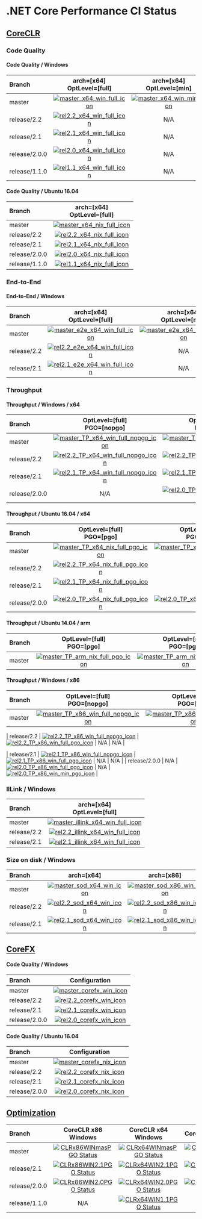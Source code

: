 # .NET Core Performance CI Status

## [CoreCLR](https://github.com/dotnet/coreclr)

### Code Quality

[//]: # (https://ci2.dot.net/job/dotnet_coreclr/job/perf/job/master/job/perf_Ubuntu16.04/lastCompletedBuild/buildTimestamp)

#### Code Quality / Windows

| Branch        | arch=[x64]<br>OptLevel=[full]                      | arch=[x64]<br>OptLevel=[min]                     | arch=[x86]<br>OptLevel=[full]                      | arch=[x86]<br>OptLevel=[min]                     |
| :------------ | :------------------------------------------------: | :----------------------------------------------: | :------------------------------------------------: | :----------------------------------------------: |
| master        | [![master_x64_win_full_icon]][master_x64_win_full] | [![master_x64_win_min_icon]][master_x64_win_min] | [![master_x86_win_full_icon]][master_x86_win_full] | [![master_x86_win_min_icon]][master_x86_win_min] |
| release/2.2   | [![rel2.2_x64_win_full_icon]][rel2.2_x64_win_full] | N/A                                              | [![rel2.2_x86_win_full_icon]][rel2.2_x86_win_full] | N/A                                              |
| release/2.1   | [![rel2.1_x64_win_full_icon]][rel2.1_x64_win_full] | N/A                                              | [![rel2.1_x86_win_full_icon]][rel2.1_x86_win_full] | N/A                                              |
| release/2.0.0 | [![rel2.0_x64_win_full_icon]][rel2.0_x64_win_full] | N/A                                              | [![rel2.0_x86_win_full_icon]][rel2.0_x86_win_full] | N/A                                              |
| release/1.1.0 | [![rel1.1_x64_win_full_icon]][rel1.1_x64_win_full] | N/A                                              | [![rel1.1_x86_win_full_icon]][rel1.1_x86_win_full] | N/A                                              |

#### Code Quality / Ubuntu 16.04

| Branch        | arch=[x64]<br>OptLevel=[full]                      |
| :------------ | :------------------------------------------------: |
| master        | [![master_x64_nix_full_icon]][master_x64_nix_full] |
| release/2.2   | [![rel2.2_x64_nix_full_icon]][rel2.2_x64_nix_full] |
| release/2.1   | [![rel2.1_x64_nix_full_icon]][rel2.1_x64_nix_full] |
| release/2.0.0 | [![rel2.0_x64_nix_full_icon]][rel2.0_x64_nix_full] |
| release/1.1.0 | [![rel1.1_x64_nix_full_icon]][rel1.1_x64_nix_full] |

[//]: # (These are the x64 links)
[master_x64_nix_full]:                  https://ci2.dot.net/job/dotnet_coreclr/job/perf/job/master/job/perf_Ubuntu16.04_x64/lastCompletedBuild/
[master_x64_nix_full_icon]:             https://ci2.dot.net/job/dotnet_coreclr/job/perf/job/master/job/perf_Ubuntu16.04_x64/lastCompletedBuild/badge/icon (Run Status)
[master_x64_win_full]:                  https://ci2.dot.net/job/dotnet_coreclr/job/perf/job/master/job/perf_perflab_Windows_NT_x64_full_opt_ryujit/lastCompletedBuild/
[master_x64_win_full_icon]:             https://ci2.dot.net/job/dotnet_coreclr/job/perf/job/master/job/perf_perflab_Windows_NT_x64_full_opt_ryujit/lastCompletedBuild/badge/icon (Run Status)
[master_x64_win_min]:                   https://ci2.dot.net/job/dotnet_coreclr/job/perf/job/master/job/perf_perflab_Windows_NT_x64_min_opt_ryujit/lastCompletedBuild/
[master_x64_win_min_icon]:              https://ci2.dot.net/job/dotnet_coreclr/job/perf/job/master/job/perf_perflab_Windows_NT_x64_min_opt_ryujit/lastCompletedBuild/badge/icon (Run Status)
[rel2.2_x64_nix_full]:                  https://ci2.dot.net/job/dotnet_coreclr/job/perf/job/release_2.2/job/perf_Ubuntu16.04/lastCompletedBuild/
[rel2.2_x64_nix_full_icon]:             https://ci2.dot.net/job/dotnet_coreclr/job/perf/job/release_2.2/job/perf_Ubuntu16.04/lastCompletedBuild/badge/icon (Run Status)
[rel2.2_x64_win_full]:                  https://ci2.dot.net/job/dotnet_coreclr/job/perf/job/release_2.2/job/perf_perflab_Windows_NT_x64_full_opt_ryujit/lastCompletedBuild/
[rel2.2_x64_win_full_icon]:             https://ci2.dot.net/job/dotnet_coreclr/job/perf/job/release_2.2/job/perf_perflab_Windows_NT_x64_full_opt_ryujit/lastCompletedBuild/badge/icon (Run Status)
[rel2.1_x64_nix_full]:                  https://ci2.dot.net/job/dotnet_coreclr/job/perf/job/release_2.1/job/perf_Ubuntu16.04/lastCompletedBuild/
[rel2.1_x64_nix_full_icon]:             https://ci2.dot.net/job/dotnet_coreclr/job/perf/job/release_2.1/job/perf_Ubuntu16.04/lastCompletedBuild/badge/icon (Run Status)
[rel2.1_x64_win_full]:                  https://ci2.dot.net/job/dotnet_coreclr/job/perf/job/release_2.1/job/perf_perflab_Windows_NT_x64_full_opt_ryujit/lastCompletedBuild/
[rel2.1_x64_win_full_icon]:             https://ci2.dot.net/job/dotnet_coreclr/job/perf/job/release_2.1/job/perf_perflab_Windows_NT_x64_full_opt_ryujit/lastCompletedBuild/badge/icon (Run Status)
[rel2.0_x64_nix_full]:                  https://ci2.dot.net/job/dotnet_coreclr/job/perf/job/release_2.0.0/job/perf_Ubuntu16.04/lastCompletedBuild/
[rel2.0_x64_nix_full_icon]:             https://ci2.dot.net/job/dotnet_coreclr/job/perf/job/release_2.0.0/job/perf_Ubuntu16.04/lastCompletedBuild/badge/icon (Run Status)
[rel2.0_x64_win_full]:                  https://ci2.dot.net/job/dotnet_coreclr/job/perf/job/release_2.0.0/job/perf_perflab_Windows_NT_x64/lastCompletedBuild/
[rel2.0_x64_win_full_icon]:             https://ci2.dot.net/job/dotnet_coreclr/job/perf/job/release_2.0.0/job/perf_perflab_Windows_NT_x64/lastCompletedBuild/badge/icon (Run Status)
[rel1.1_x64_nix_full]:                  https://ci2.dot.net/job/dotnet_coreclr/job/perf/job/release_1.1.0/job/perf_Ubuntu16.04/lastCompletedBuild/
[rel1.1_x64_nix_full_icon]:             https://ci2.dot.net/job/dotnet_coreclr/job/perf/job/release_1.1.0/job/perf_Ubuntu16.04/lastCompletedBuild/badge/icon (Run Status)
[rel1.1_x64_win_full]:                  https://ci2.dot.net/job/dotnet_coreclr/job/perf/job/release_1.1.0/job/perf_perflab_Windows_NT_x64/lastCompletedBuild/
[rel1.1_x64_win_full_icon]:             https://ci2.dot.net/job/dotnet_coreclr/job/perf/job/release_1.1.0/job/perf_perflab_Windows_NT_x64/lastCompletedBuild/badge/icon (Run Status)

[//]: # (These are the x86 links)
[master_x86_win_full]:                  https://ci2.dot.net/job/dotnet_coreclr/job/perf/job/master/job/perf_perflab_Windows_NT_x86_full_opt_ryujit/lastCompletedBuild/
[master_x86_win_full_icon]:             https://ci2.dot.net/job/dotnet_coreclr/job/perf/job/master/job/perf_perflab_Windows_NT_x86_full_opt_ryujit/lastCompletedBuild/badge/icon (Run Status)
[master_x86_win_min]:                   https://ci2.dot.net/job/dotnet_coreclr/job/perf/job/master/job/perf_perflab_Windows_NT_x86_min_opt_ryujit/lastCompletedBuild/
[master_x86_win_min_icon]:              https://ci2.dot.net/job/dotnet_coreclr/job/perf/job/master/job/perf_perflab_Windows_NT_x86_min_opt_ryujit/lastCompletedBuild/badge/icon (Run Status)
[rel2.2_x86_win_full]:                  https://ci2.dot.net/job/dotnet_coreclr/job/perf/job/release_2.2/job/perf_perflab_Windows_NT_x86_full_opt_ryujit/lastCompletedBuild/
[rel2.2_x86_win_full_icon]:             https://ci2.dot.net/job/dotnet_coreclr/job/perf/job/release_2.2/job/perf_perflab_Windows_NT_x86_full_opt_ryujit/lastCompletedBuild/badge/icon (Run Status)
[rel2.1_x86_win_full]:                  https://ci2.dot.net/job/dotnet_coreclr/job/perf/job/release_2.1/job/perf_perflab_Windows_NT_x86_full_opt_ryujit/lastCompletedBuild/
[rel2.1_x86_win_full_icon]:             https://ci2.dot.net/job/dotnet_coreclr/job/perf/job/release_2.1/job/perf_perflab_Windows_NT_x86_full_opt_ryujit/lastCompletedBuild/badge/icon (Run Status)
[rel2.0_x86_win_full]:                  https://ci2.dot.net/job/dotnet_coreclr/job/perf/job/release_2.0.0/job/perf_perflab_Windows_NT_x86/lastCompletedBuild/
[rel2.0_x86_win_full_icon]:             https://ci2.dot.net/job/dotnet_coreclr/job/perf/job/release_2.0.0/job/perf_perflab_Windows_NT_x86/lastCompletedBuild/badge/icon (Run Status)
[rel1.1_x86_win_full]:                  https://ci2.dot.net/job/dotnet_coreclr/job/perf/job/release_1.1.0/job/perf_perflab_Windows_NT_x86/lastCompletedBuild/
[rel1.1_x86_win_full_icon]:             https://ci2.dot.net/job/dotnet_coreclr/job/perf/job/release_1.1.0/job/perf_perflab_Windows_NT_x86/lastCompletedBuild/badge/icon (Run Status)

### End-to-End

#### End-to-End / Windows

| Branch      | arch=[x64]<br>OptLevel=[full]                              | arch=[x64]<br>OptLevel=[min]                             | arch=[x64]<br>OptLevel=[tiered]                                | arch=[x86]<br>OptLevel=[full]                              | arch=[x86]<br>OptLevel=[min]                             | arch=[x86]<br>OptLevel=[tiered]                                |
| :---------- | :--------------------------------------------------------: | :------------------------------------------------------: | :------------------------------------------------------------: | :--------------------------------------------------------: | :------------------------------------------------------: | :------------------------------------------------------------: |
| master      | [![master_e2e_x64_win_full_icon]][master_e2e_x64_win_full] | [![master_e2e_x64_win_min_icon]][master_e2e_x64_win_min] | [![master_e2e_x64_win_tiered_icon]][master_e2e_x64_win_tiered] | [![master_e2e_x86_win_full_icon]][master_e2e_x86_win_full] | [![master_e2e_x86_win_min_icon]][master_e2e_x86_win_min] | [![master_e2e_x86_win_tiered_icon]][master_e2e_x86_win_tiered] |
| release/2.2 | [![rel2.2_e2e_x64_win_full_icon]][rel2.2_e2e_x64_win_full] | N/A                                                      | N/A                                                            | [![rel2.2_e2e_x86_win_full_icon]][rel2.2_e2e_x86_win_full] | N/A                                                      | N/A                                                            |
| release/2.1 | [![rel2.1_e2e_x64_win_full_icon]][rel2.1_e2e_x64_win_full] | N/A                                                      | N/A                                                            | [![rel2.1_e2e_x86_win_full_icon]][rel2.1_e2e_x86_win_full] | N/A                                                      | N/A                                                            |

[//]: # (These are the x64 links)
[master_e2e_x64_win_full]:              https://ci2.dot.net/job/dotnet_coreclr/job/perf/job/master/job/perf_scenarios_Windows_NT_x64_full_opt_ryujit/lastCompletedBuild/
[master_e2e_x64_win_full_icon]:         https://ci2.dot.net/job/dotnet_coreclr/job/perf/job/master/job/perf_scenarios_Windows_NT_x64_full_opt_ryujit/lastCompletedBuild/badge/icon (Run Status)
[master_e2e_x64_win_min]:               https://ci2.dot.net/job/dotnet_coreclr/job/perf/job/master/job/perf_scenarios_Windows_NT_x64_min_opt_ryujit/lastCompletedBuild/
[master_e2e_x64_win_min_icon]:          https://ci2.dot.net/job/dotnet_coreclr/job/perf/job/master/job/perf_scenarios_Windows_NT_x64_min_opt_ryujit/lastCompletedBuild/badge/icon (Run Status)
[master_e2e_x64_win_tiered]:            https://ci2.dot.net/job/dotnet_coreclr/job/perf/job/master/job/perf_scenarios_Windows_NT_x64_tiered_ryujit/lastCompletedBuild/
[master_e2e_x64_win_tiered_icon]:       https://ci2.dot.net/job/dotnet_coreclr/job/perf/job/master/job/perf_scenarios_Windows_NT_x64_tiered_ryujit/lastCompletedBuild/badge/icon (Run Status)
[rel2.2_e2e_x64_win_full]:              https://ci2.dot.net/job/dotnet_coreclr/job/perf/job/release_2.2/job/perf_scenarios_Windows_NT_x64_full_opt_ryujit/lastCompletedBuild/
[rel2.2_e2e_x64_win_full_icon]:         https://ci2.dot.net/job/dotnet_coreclr/job/perf/job/release_2.2/job/perf_scenarios_Windows_NT_x64_full_opt_ryujit/lastCompletedBuild/badge/icon (Run Status)
[rel2.1_e2e_x64_win_full]:              https://ci2.dot.net/job/dotnet_coreclr/job/perf/job/release_2.1/job/perf_scenarios_Windows_NT_x64_full_opt_ryujit/lastCompletedBuild/
[rel2.1_e2e_x64_win_full_icon]:         https://ci2.dot.net/job/dotnet_coreclr/job/perf/job/release_2.1/job/perf_scenarios_Windows_NT_x64_full_opt_ryujit/lastCompletedBuild/badge/icon (Run Status)

[//]: # (These are the x86 links)
[master_e2e_x86_win_full]:              https://ci2.dot.net/job/dotnet_coreclr/job/perf/job/master/job/perf_scenarios_Windows_NT_x86_full_opt_ryujit/lastCompletedBuild/
[master_e2e_x86_win_full_icon]:         https://ci2.dot.net/job/dotnet_coreclr/job/perf/job/master/job/perf_scenarios_Windows_NT_x86_full_opt_ryujit/lastCompletedBuild/badge/icon (Run Status)
[master_e2e_x86_win_min]:               https://ci2.dot.net/job/dotnet_coreclr/job/perf/job/master/job/perf_scenarios_Windows_NT_x86_min_opt_ryujit/lastCompletedBuild/
[master_e2e_x86_win_min_icon]:          https://ci2.dot.net/job/dotnet_coreclr/job/perf/job/master/job/perf_scenarios_Windows_NT_x86_min_opt_ryujit/lastCompletedBuild/badge/icon (Run Status)
[master_e2e_x86_win_tiered]:            https://ci2.dot.net/job/dotnet_coreclr/job/perf/job/master/job/perf_scenarios_Windows_NT_x86_tiered_ryujit/lastCompletedBuild/
[master_e2e_x86_win_tiered_icon]:       https://ci2.dot.net/job/dotnet_coreclr/job/perf/job/master/job/perf_scenarios_Windows_NT_x86_tiered_ryujit/lastCompletedBuild/badge/icon (Run Status)
[rel2.2_e2e_x86_win_full]:              https://ci2.dot.net/job/dotnet_coreclr/job/perf/job/release_2.2/job/perf_scenarios_Windows_NT_x86_full_opt_ryujit/lastCompletedBuild/
[rel2.2_e2e_x86_win_full_icon]:         https://ci2.dot.net/job/dotnet_coreclr/job/perf/job/release_2.2/job/perf_scenarios_Windows_NT_x86_full_opt_ryujit/lastCompletedBuild/badge/icon (Run Status)
[rel2.1_e2e_x86_win_full]:              https://ci2.dot.net/job/dotnet_coreclr/job/perf/job/release_2.1/job/perf_scenarios_Windows_NT_x86_full_opt_ryujit/lastCompletedBuild/
[rel2.1_e2e_x86_win_full_icon]:         https://ci2.dot.net/job/dotnet_coreclr/job/perf/job/release_2.1/job/perf_scenarios_Windows_NT_x86_full_opt_ryujit/lastCompletedBuild/badge/icon (Run Status)

### Throughput

#### Throughput / Windows / x64

| Branch        | OptLevel=[full]<br>PGO=[nopgo]                                       | OptLevel=[full]<br>PGO=[pgo]                                     | OptLevel=[min]<br>PGO=[nopgo]                                      | OptLevel=[min]<br>PGO=[pgo]                                    |
| :------------ | :------------------------------------------------------------------: | :--------------------------------------------------------------: | :----------------------------------------------------------------: | :------------------------------------------------------------: |
| master        | [![master_TP_x64_win_full_nopgo_icon]][master_TP_x64_win_full_nopgo] | [![master_TP_x64_win_full_pgo_icon]][master_TP_x64_win_full_pgo] | [![master_TP_x64_win_min_nopgo_icon]][master_TP_x64_win_min_nopgo] | [![master_TP_x64_win_min_pgo_icon]][master_TP_x64_win_min_pgo] |
| release/2.2   | [![rel2.2_TP_x64_win_full_nopgo_icon]][rel2.2_TP_x64_win_full_nopgo] | [![rel2.2_TP_x64_win_full_pgo_icon]][rel2.2_TP_x64_win_full_pgo] | N/A                                                                | N/A                                                            |
| release/2.1   | [![rel2.1_TP_x64_win_full_nopgo_icon]][rel2.1_TP_x64_win_full_nopgo] | [![rel2.1_TP_x64_win_full_pgo_icon]][rel2.1_TP_x64_win_full_pgo] | N/A                                                                | N/A                                                            |
| release/2.0.0 | N/A                                                                  | [![rel2.0_TP_x64_win_full_pgo_icon]][rel2.0_TP_x64_win_full_pgo] | N/A                                                                | [![rel2.0_TP_x64_win_min_pgo_icon]][rel2.0_TP_x64_win_min_pgo] |

#### Throughput / Ubuntu 16.04 / x64

| Branch        | OptLevel=[full]<br>PGO=[pgo]                                     | OptLevel=[min]<br>PGO=[pgo]                                    |
| :------------ | :--------------------------------------------------------------: | :------------------------------------------------------------: |
| master        | [![master_TP_x64_nix_full_pgo_icon]][master_TP_x64_nix_full_pgo] | [![master_TP_x64_nix_min_pgo_icon]][master_TP_x64_nix_min_pgo] |
| release/2.2   | [![rel2.2_TP_x64_nix_full_pgo_icon]][rel2.2_TP_x64_nix_full_pgo] | N/A                                                            |
| release/2.1   | [![rel2.1_TP_x64_nix_full_pgo_icon]][rel2.1_TP_x64_nix_full_pgo] | N/A                                                            |
| release/2.0.0 | [![rel2.0_TP_x64_nix_full_pgo_icon]][rel2.0_TP_x64_nix_full_pgo] | [![rel2.0_TP_x64_nix_min_pgo_icon]][rel2.0_TP_x64_nix_min_pgo] |

#### Throughput / Ubuntu 14.04 / arm

| Branch        | OptLevel=[full]<br>PGO=[pgo]                                     |  OptLevel=[min]<br>PGO=[pgo]                                    |
| :------------ | :--------------------------------------------------------------: |  :------------------------------------------------------------: |
| master        | [![master_TP_arm_nix_full_pgo_icon]][master_TP_arm_nix_full_pgo] |  [![master_TP_arm_nix_min_pgo_icon]][master_TP_arm_nix_min_pgo] |

[//]: # (These are the x64 links)
[master_TP_x64_nix_full_pgo]:           https://ci2.dot.net/job/dotnet_coreclr/job/perf/job/master/job/perf_throughput_Ubuntu16.04_full_opt_x64/lastCompletedBuild/
[master_TP_x64_nix_full_pgo_icon]:      https://ci2.dot.net/job/dotnet_coreclr/job/perf/job/master/job/perf_throughput_Ubuntu16.04_full_opt_x64/lastCompletedBuild/badge/icon (Run Status)
[master_TP_x64_nix_min_pgo]:            https://ci2.dot.net/job/dotnet_coreclr/job/perf/job/master/job/perf_throughput_Ubuntu16.04_min_opt_x64/lastCompletedBuild/
[master_TP_x64_nix_min_pgo_icon]:       https://ci2.dot.net/job/dotnet_coreclr/job/perf/job/master/job/perf_throughput_Ubuntu16.04_min_opt_x64/lastCompletedBuild/badge/icon (Run Status)
[master_TP_arm_nix_full_pgo]:           https://ci2.dot.net/job/dotnet_coreclr/job/perf/job/master/job/perf_throughput_Ubuntu14.04_full_opt_arm/lastCompletedBuild/
[master_TP_arm_nix_full_pgo_icon]:      https://ci2.dot.net/job/dotnet_coreclr/job/perf/job/master/job/perf_throughput_Ubuntu14.04_full_opt_arm/lastCompletedBuild/badge/icon (Run Status)
[master_TP_arm_nix_min_pgo]:            https://ci2.dot.net/job/dotnet_coreclr/job/perf/job/master/job/perf_throughput_Ubuntu14.04_min_opt_arm/lastCompletedBuild/
[master_TP_arm_nix_min_pgo_icon]:       https://ci2.dot.net/job/dotnet_coreclr/job/perf/job/master/job/perf_throughput_Ubuntu14.04_min_opt_arm/lastCompletedBuild/badge/icon (Run Status)
[master_TP_x64_win_full_nopgo]:         https://ci2.dot.net/job/dotnet_coreclr/job/perf/job/master/job/perf_throughput_perflab_Windows_NT_x64_full_opt_ryujit_nopgo/lastCompletedBuild/
[master_TP_x64_win_full_nopgo_icon]:    https://ci2.dot.net/job/dotnet_coreclr/job/perf/job/master/job/perf_throughput_perflab_Windows_NT_x64_full_opt_ryujit_nopgo/lastCompletedBuild/badge/icon (Run Status)
[master_TP_x64_win_full_pgo]:           https://ci2.dot.net/job/dotnet_coreclr/job/perf/job/master/job/perf_throughput_perflab_Windows_NT_x64_full_opt_ryujit_pgo/lastCompletedBuild/
[master_TP_x64_win_full_pgo_icon]:      https://ci2.dot.net/job/dotnet_coreclr/job/perf/job/master/job/perf_throughput_perflab_Windows_NT_x64_full_opt_ryujit_pgo/lastCompletedBuild/badge/icon (Run Status)
[master_TP_x64_win_min_nopgo]:          https://ci2.dot.net/job/dotnet_coreclr/job/perf/job/master/job/perf_throughput_perflab_Windows_NT_x64_min_opt_ryujit_nopgo/lastCompletedBuild/
[master_TP_x64_win_min_nopgo_icon]:     https://ci2.dot.net/job/dotnet_coreclr/job/perf/job/master/job/perf_throughput_perflab_Windows_NT_x64_min_opt_ryujit_nopgo/lastCompletedBuild/badge/icon (Run Status)
[master_TP_x64_win_min_pgo]:            https://ci2.dot.net/job/dotnet_coreclr/job/perf/job/master/job/perf_throughput_perflab_Windows_NT_x64_min_opt_ryujit_pgo/lastCompletedBuild/
[master_TP_x64_win_min_pgo_icon]:       https://ci2.dot.net/job/dotnet_coreclr/job/perf/job/master/job/perf_throughput_perflab_Windows_NT_x64_min_opt_ryujit_pgo/lastCompletedBuild/badge/icon (Run Status)
[rel2.2_TP_x64_nix_full_pgo]:           https://ci2.dot.net/job/dotnet_coreclr/job/perf/job/release_2.2/job/perf_throughput_Ubuntu16.04_full_opt/lastCompletedBuild/
[rel2.2_TP_x64_nix_full_pgo_icon]:      https://ci2.dot.net/job/dotnet_coreclr/job/perf/job/release_2.2/job/perf_throughput_Ubuntu16.04_full_opt/lastCompletedBuild/badge/icon (Run Status)
[rel2.2_TP_x64_win_full_nopgo]:         https://ci2.dot.net/job/dotnet_coreclr/job/perf/job/release_2.2/job/perf_throughput_perflab_Windows_NT_x64_full_opt_ryujit_nopgo/lastCompletedBuild/
[rel2.2_TP_x64_win_full_nopgo_icon]:    https://ci2.dot.net/job/dotnet_coreclr/job/perf/job/release_2.2/job/perf_throughput_perflab_Windows_NT_x64_full_opt_ryujit_nopgo/lastCompletedBuild/badge/icon (Run Status)
[rel2.2_TP_x64_win_full_pgo]:           https://ci2.dot.net/job/dotnet_coreclr/job/perf/job/release_2.2/job/perf_throughput_perflab_Windows_NT_x64_full_opt_ryujit_pgo/lastCompletedBuild/
[rel2.2_TP_x64_win_full_pgo_icon]:      https://ci2.dot.net/job/dotnet_coreclr/job/perf/job/release_2.2/job/perf_throughput_perflab_Windows_NT_x64_full_opt_ryujit_pgo/lastCompletedBuild/badge/icon (Run Status)
[rel2.1_TP_x64_nix_full_pgo]:           https://ci2.dot.net/job/dotnet_coreclr/job/perf/job/release_2.1/job/perf_throughput_Ubuntu16.04_full_opt/lastCompletedBuild/
[rel2.1_TP_x64_nix_full_pgo_icon]:      https://ci2.dot.net/job/dotnet_coreclr/job/perf/job/release_2.1/job/perf_throughput_Ubuntu16.04_full_opt/lastCompletedBuild/badge/icon (Run Status)
[rel2.1_TP_x64_win_full_nopgo]:         https://ci2.dot.net/job/dotnet_coreclr/job/perf/job/release_2.1/job/perf_throughput_perflab_Windows_NT_x64_full_opt_ryujit_nopgo/lastCompletedBuild/
[rel2.1_TP_x64_win_full_nopgo_icon]:    https://ci2.dot.net/job/dotnet_coreclr/job/perf/job/release_2.1/job/perf_throughput_perflab_Windows_NT_x64_full_opt_ryujit_nopgo/lastCompletedBuild/badge/icon (Run Status)
[rel2.1_TP_x64_win_full_pgo]:           https://ci2.dot.net/job/dotnet_coreclr/job/perf/job/release_2.1/job/perf_throughput_perflab_Windows_NT_x64_full_opt_ryujit_pgo/lastCompletedBuild/
[rel2.1_TP_x64_win_full_pgo_icon]:      https://ci2.dot.net/job/dotnet_coreclr/job/perf/job/release_2.1/job/perf_throughput_perflab_Windows_NT_x64_full_opt_ryujit_pgo/lastCompletedBuild/badge/icon (Run Status)
[rel2.0_TP_x64_nix_full_pgo]:           https://ci2.dot.net/job/dotnet_coreclr/job/perf/job/release_2.0.0/job/perf_throughput_Ubuntu16.04_full_opt/lastCompletedBuild/
[rel2.0_TP_x64_nix_full_pgo_icon]:      https://ci2.dot.net/job/dotnet_coreclr/job/perf/job/release_2.0.0/job/perf_throughput_Ubuntu16.04_full_opt/lastCompletedBuild/badge/icon (Run Status)
[rel2.0_TP_x64_nix_min_pgo]:            https://ci2.dot.net/job/dotnet_coreclr/job/perf/job/release_2.0.0/job/perf_throughput_Ubuntu16.04_min_opt/lastCompletedBuild/
[rel2.0_TP_x64_nix_min_pgo_icon]:       https://ci2.dot.net/job/dotnet_coreclr/job/perf/job/release_2.0.0/job/perf_throughput_Ubuntu16.04_min_opt/lastCompletedBuild/badge/icon (Run Status)
[rel2.0_TP_x64_win_full_pgo]:           https://ci2.dot.net/job/dotnet_coreclr/job/perf/job/release_2.0.0/job/perf_throughput_perflab_Windows_NT_x64_full_opt/lastCompletedBuild/
[rel2.0_TP_x64_win_full_pgo_icon]:      https://ci2.dot.net/job/dotnet_coreclr/job/perf/job/release_2.0.0/job/perf_throughput_perflab_Windows_NT_x64_full_opt/lastCompletedBuild/badge/icon (Run Status)
[rel2.0_TP_x64_win_min_pgo]:            https://ci2.dot.net/job/dotnet_coreclr/job/perf/job/release_2.0.0/job/perf_throughput_perflab_Windows_NT_x64_min_opt/lastCompletedBuild/
[rel2.0_TP_x64_win_min_pgo_icon]:       https://ci2.dot.net/job/dotnet_coreclr/job/perf/job/release_2.0.0/job/perf_throughput_perflab_Windows_NT_x64_min_opt/lastCompletedBuild/badge/icon (Run Status)

#### Throughput / Windows / x86

| Branch        | OptLevel=[full]<br>PGO=[nopgo]                                       | OptLevel=[full]<br>PGO=[pgo]                                     | OptLevel=[min]<br>PGO=[nopgo]                                      | OptLevel=[min]<br>PGO=[pgo]                                    |
| :------------ | :------------------------------------------------------------------: | :--------------------------------------------------------------: | :----------------------------------------------------------------: | :------------------------------------------------------------: |
| master        | [![master_TP_x86_win_full_nopgo_icon]][master_TP_x86_win_full_nopgo] | [![master_TP_x86_win_full_pgo_icon]][master_TP_x86_win_full_pgo] | [![master_TP_x86_win_min_nopgo_icon]][master_TP_x86_win_min_nopgo] | [![master_TP_x86_win_min_pgo_icon]][master_TP_x86_win_min_pgo] |

| release/2.2   | [![rel2.2_TP_x86_win_full_nopgo_icon]][rel2.2_TP_x86_win_full_nopgo] | [![rel2.2_TP_x86_win_full_pgo_icon]][rel2.2_TP_x86_win_full_pgo] | N/A                                                                | N/A                                                            |

| release/2.1   | [![rel2.1_TP_x86_win_full_nopgo_icon]][rel2.1_TP_x86_win_full_nopgo] | [![rel2.1_TP_x86_win_full_pgo_icon]][rel2.1_TP_x86_win_full_pgo] | N/A                                                                | N/A                                                            |
| release/2.0.0 | N/A                                                                  | [![rel2.0_TP_x86_win_full_pgo_icon]][rel2.0_TP_x86_win_full_pgo] | N/A                                                                | [![rel2.0_TP_x86_win_min_pgo_icon]][rel2.0_TP_x86_win_min_pgo] |

[//]: # (These are the x86 links)
[master_TP_x86_win_full_nopgo]:         https://ci2.dot.net/job/dotnet_coreclr/job/perf/job/master/job/perf_throughput_perflab_Windows_NT_x86_full_opt_ryujit_nopgo/lastCompletedBuild/
[master_TP_x86_win_full_nopgo_icon]:    https://ci2.dot.net/job/dotnet_coreclr/job/perf/job/master/job/perf_throughput_perflab_Windows_NT_x86_full_opt_ryujit_nopgo/lastCompletedBuild/badge/icon (Run Status)
[master_TP_x86_win_full_pgo]:           https://ci2.dot.net/job/dotnet_coreclr/job/perf/job/master/job/perf_throughput_perflab_Windows_NT_x86_full_opt_ryujit_pgo/lastCompletedBuild/
[master_TP_x86_win_full_pgo_icon]:      https://ci2.dot.net/job/dotnet_coreclr/job/perf/job/master/job/perf_throughput_perflab_Windows_NT_x86_full_opt_ryujit_pgo/lastCompletedBuild/badge/icon (Run Status)
[master_TP_x86_win_min_nopgo]:          https://ci2.dot.net/job/dotnet_coreclr/job/perf/job/master/job/perf_throughput_perflab_Windows_NT_x86_min_opt_ryujit_nopgo/lastCompletedBuild/
[master_TP_x86_win_min_nopgo_icon]:     https://ci2.dot.net/job/dotnet_coreclr/job/perf/job/master/job/perf_throughput_perflab_Windows_NT_x86_min_opt_ryujit_nopgo/lastCompletedBuild/badge/icon (Run Status)
[master_TP_x86_win_min_pgo]:            https://ci2.dot.net/job/dotnet_coreclr/job/perf/job/master/job/perf_throughput_perflab_Windows_NT_x86_min_opt_ryujit_pgo/lastCompletedBuild/
[master_TP_x86_win_min_pgo_icon]:       https://ci2.dot.net/job/dotnet_coreclr/job/perf/job/master/job/perf_throughput_perflab_Windows_NT_x86_min_opt_ryujit_pgo/lastCompletedBuild/badge/icon (Run Status)
[rel2.2_TP_x86_win_full_nopgo]:         https://ci2.dot.net/job/dotnet_coreclr/job/perf/job/release_2.2/job/perf_throughput_perflab_Windows_NT_x86_full_opt_ryujit_nopgo/lastCompletedBuild/
[rel2.2_TP_x86_win_full_nopgo_icon]:    https://ci2.dot.net/job/dotnet_coreclr/job/perf/job/release_2.2/job/perf_throughput_perflab_Windows_NT_x86_full_opt_ryujit_nopgo/lastCompletedBuild/badge/icon (Run Status)
[rel2.2_TP_x86_win_full_pgo]:           https://ci2.dot.net/job/dotnet_coreclr/job/perf/job/release_2.2/job/perf_throughput_perflab_Windows_NT_x86_full_opt_ryujit_pgo/lastCompletedBuild/
[rel2.2_TP_x86_win_full_pgo_icon]:      https://ci2.dot.net/job/dotnet_coreclr/job/perf/job/release_2.2/job/perf_throughput_perflab_Windows_NT_x86_full_opt_ryujit_pgo/lastCompletedBuild/badge/icon (Run Status)
[rel2.1_TP_x86_win_full_nopgo]:         https://ci2.dot.net/job/dotnet_coreclr/job/perf/job/release_2.1/job/perf_throughput_perflab_Windows_NT_x86_full_opt_ryujit_nopgo/lastCompletedBuild/
[rel2.1_TP_x86_win_full_nopgo_icon]:    https://ci2.dot.net/job/dotnet_coreclr/job/perf/job/release_2.1/job/perf_throughput_perflab_Windows_NT_x86_full_opt_ryujit_nopgo/lastCompletedBuild/badge/icon (Run Status)
[rel2.1_TP_x86_win_full_pgo]:           https://ci2.dot.net/job/dotnet_coreclr/job/perf/job/release_2.1/job/perf_throughput_perflab_Windows_NT_x86_full_opt_ryujit_pgo/lastCompletedBuild/
[rel2.1_TP_x86_win_full_pgo_icon]:      https://ci2.dot.net/job/dotnet_coreclr/job/perf/job/release_2.1/job/perf_throughput_perflab_Windows_NT_x86_full_opt_ryujit_pgo/lastCompletedBuild/badge/icon (Run Status)
[rel2.0_TP_x86_win_full_pgo]:           https://ci2.dot.net/job/dotnet_coreclr/job/perf/job/release_2.0.0/job/perf_throughput_perflab_Windows_NT_x86_full_opt/lastCompletedBuild/
[rel2.0_TP_x86_win_full_pgo_icon]:      https://ci2.dot.net/job/dotnet_coreclr/job/perf/job/release_2.0.0/job/perf_throughput_perflab_Windows_NT_x86_full_opt/lastCompletedBuild/badge/icon (Run Status)
[rel2.0_TP_x86_win_min_pgo]:            https://ci2.dot.net/job/dotnet_coreclr/job/perf/job/release_2.0.0/job/perf_throughput_perflab_Windows_NT_x86_min_opt/lastCompletedBuild/
[rel2.0_TP_x86_win_min_pgo_icon]:       https://ci2.dot.net/job/dotnet_coreclr/job/perf/job/release_2.0.0/job/perf_throughput_perflab_Windows_NT_x86_min_opt/lastCompletedBuild/badge/icon (Run Status)

### IlLink / Windows

| Branch      | arch=[x64]<br>OptLevel=[full]                                    |
| :---------- | :--------------------------------------------------------------: |
| master      | [![master_illink_x64_win_full_icon]][master_illink_x64_win_full] |
| release/2.2 | [![rel2.2_illink_x64_win_full_icon]][rel2.2_illink_x64_win_full] |
| release/2.1 | [![rel2.1_illink_x64_win_full_icon]][rel2.1_illink_x64_win_full] |

[//]: # (These are the x64 links)
[master_illink_x64_win_full]:           https://ci2.dot.net/job/dotnet_coreclr/job/perf/job/master/job/perf_illink_Windows_NT_x64_full_opt_ryujit/lastCompletedBuild/
[master_illink_x64_win_full_icon]:      https://ci2.dot.net/job/dotnet_coreclr/job/perf/job/master/job/perf_illink_Windows_NT_x64_full_opt_ryujit/lastCompletedBuild/badge/icon (Run Status)
[rel2.2_illink_x64_win_full]:           https://ci2.dot.net/job/dotnet_coreclr/job/perf/job/release_2.2/job/perf_illink_Windows_NT_x64_full_opt_ryujit/lastCompletedBuild/
[rel2.2_illink_x64_win_full_icon]:      https://ci2.dot.net/job/dotnet_coreclr/job/perf/job/release_2.2/job/perf_illink_Windows_NT_x64_full_opt_ryujit/lastCompletedBuild/badge/icon (Run Status)
[rel2.1_illink_x64_win_full]:           https://ci2.dot.net/job/dotnet_coreclr/job/perf/job/release_2.1/job/perf_illink_Windows_NT_x64_full_opt_ryujit/lastCompletedBuild/
[rel2.1_illink_x64_win_full_icon]:      https://ci2.dot.net/job/dotnet_coreclr/job/perf/job/release_2.1/job/perf_illink_Windows_NT_x64_full_opt_ryujit/lastCompletedBuild/badge/icon (Run Status)

### Size on disk / Windows

| Branch      | arch=[x64]                                       | arch=[x86]                                       |
| :---------- | :----------------------------------------------: | :----------------------------------------------: |
| master      | [![master_sod_x64_win_icon]][master_sod_x64_win] | [![master_sod_x86_win_icon]][master_sod_x86_win] |
| release/2.2 | [![rel2.2_sod_x64_win_icon]][rel2.2_sod_x64_win] | [![rel2.2_sod_x86_win_icon]][rel2.2_sod_x86_win] |
| release/2.1 | [![rel2.1_sod_x64_win_icon]][rel2.1_sod_x64_win] | [![rel2.1_sod_x86_win_icon]][rel2.1_sod_x86_win] |

[//]: # (These are the x64 links)
[master_sod_x64_win]:                   https://ci2.dot.net/job/dotnet_coreclr/job/perf/job/master/job/sizeondisk_x64/lastCompletedBuild/
[master_sod_x64_win_icon]:              https://ci2.dot.net/job/dotnet_coreclr/job/perf/job/master/job/sizeondisk_x64/lastCompletedBuild/badge/icon (Run Status)
[rel2.2_sod_x64_win]:                   https://ci2.dot.net/job/dotnet_coreclr/job/perf/job/release_2.2/job/sizeondisk_x64/lastCompletedBuild/
[rel2.2_sod_x64_win_icon]:              https://ci2.dot.net/job/dotnet_coreclr/job/perf/job/release_2.2/job/sizeondisk_x64/lastCompletedBuild/badge/icon (Run Status)
[rel2.1_sod_x64_win]:                   https://ci2.dot.net/job/dotnet_coreclr/job/perf/job/release_2.1/job/sizeondisk_x64/lastCompletedBuild/
[rel2.1_sod_x64_win_icon]:              https://ci2.dot.net/job/dotnet_coreclr/job/perf/job/release_2.1/job/sizeondisk_x64/lastCompletedBuild/badge/icon (Run Status)

[//]: # (These are the x86 links)
[master_sod_x86_win]:                   https://ci2.dot.net/job/dotnet_coreclr/job/perf/job/master/job/sizeondisk_x86/lastCompletedBuild/
[master_sod_x86_win_icon]:              https://ci2.dot.net/job/dotnet_coreclr/job/perf/job/master/job/sizeondisk_x86/lastCompletedBuild/badge/icon (Run Status)
[rel2.2_sod_x86_win]:                   https://ci2.dot.net/job/dotnet_coreclr/job/perf/job/release_2.2/job/sizeondisk_x86/lastCompletedBuild/
[rel2.2_sod_x86_win_icon]:              https://ci2.dot.net/job/dotnet_coreclr/job/perf/job/release_2.2/job/sizeondisk_x86/lastCompletedBuild/badge/icon (Run Status)
[rel2.1_sod_x86_win]:                   https://ci2.dot.net/job/dotnet_coreclr/job/perf/job/release_2.1/job/sizeondisk_x86/lastCompletedBuild/
[rel2.1_sod_x86_win_icon]:              https://ci2.dot.net/job/dotnet_coreclr/job/perf/job/release_2.1/job/sizeondisk_x86/lastCompletedBuild/badge/icon (Run Status)

## [CoreFX](https://github.com/dotnet/corefx)

#### Code Quality / Windows

| Branch        | Configuration                                  |
| :------------ | :--------------------------------------------: |
| master        | [![master_corefx_win_icon]][master_corefx_win] |
| release/2.2   | [![rel2.2_corefx_win_icon]][rel2.2_corefx_win] |
| release/2.1   | [![rel2.1_corefx_win_icon]][rel2.1_corefx_win] |
| release/2.0.0 | [![rel2.0_corefx_win_icon]][rel2.0_corefx_win] |

#### Code Quality / Ubuntu 16.04

| Branch        | Configuration                                  |
| :------------ | :--------------------------------------------: |
| master        | [![master_corefx_nix_icon]][master_corefx_nix] |
| release/2.2   | [![rel2.2_corefx_nix_icon]][rel2.2_corefx_nix] |
| release/2.1   | [![rel2.1_corefx_nix_icon]][rel2.1_corefx_nix] |
| release/2.0.0 | [![rel2.0_corefx_nix_icon]][rel2.0_corefx_nix] |

[//]: # (These are the Windows_NT x64 links)
[master_corefx_win]:                    https://ci2.dot.net/job/dotnet_corefx/job/perf/job/master/job/perf_windows_nt_release/lastCompletedBuild/
[master_corefx_win_icon]:               https://ci2.dot.net/job/dotnet_corefx/job/perf/job/master/job/perf_windows_nt_release/lastCompletedBuild/badge/icon (Run Status)
[rel2.0_corefx_win]:                    https://ci2.dot.net/job/dotnet_corefx/job/perf/job/release_2.0.0/job/perf_windows_nt_release/lastCompletedBuild/
[rel2.0_corefx_win_icon]:               https://ci2.dot.net/job/dotnet_corefx/job/perf/job/release_2.0.0/job/perf_windows_nt_release/lastCompletedBuild/badge/icon (Run Status)
[rel2.1_corefx_win]:                    https://ci2.dot.net/job/dotnet_corefx/job/perf/job/release_2.1/job/perf_windows_nt_release/lastCompletedBuild/
[rel2.1_corefx_win_icon]:               https://ci2.dot.net/job/dotnet_corefx/job/perf/job/release_2.1/job/perf_windows_nt_release/lastCompletedBuild/badge/icon (Run Status)
[rel2.2_corefx_win]:                    https://ci2.dot.net/job/dotnet_corefx/job/perf/job/release_2.2/job/perf_windows_nt_release/lastCompletedBuild/
[rel2.2_corefx_win_icon]:               https://ci2.dot.net/job/dotnet_corefx/job/perf/job/release_2.2/job/perf_windows_nt_release/lastCompletedBuild/badge/icon (Run Status)

[//]: # (These are the Ubuntu 16.04 x64 links)
[master_corefx_nix]:                    https://ci2.dot.net/job/dotnet_corefx/job/perf/job/master/job/perf_ubuntu16.04_release/lastCompletedBuild/
[master_corefx_nix_icon]:               https://ci2.dot.net/job/dotnet_corefx/job/perf/job/master/job/perf_ubuntu16.04_release/lastCompletedBuild/badge/icon (Run Status)
[rel2.0_corefx_nix]:                    https://ci2.dot.net/job/dotnet_corefx/job/perf/job/release_2.0.0/job/perf_ubuntu16.04_release/lastCompletedBuild/
[rel2.0_corefx_nix_icon]:               https://ci2.dot.net/job/dotnet_corefx/job/perf/job/release_2.0.0/job/perf_ubuntu16.04_release/lastCompletedBuild/badge/icon (Run Status)
[rel2.1_corefx_nix]:                    https://ci2.dot.net/job/dotnet_corefx/job/perf/job/release_2.1/job/perf_ubuntu16.04_release/lastCompletedBuild/
[rel2.1_corefx_nix_icon]:               https://ci2.dot.net/job/dotnet_corefx/job/perf/job/release_2.1/job/perf_ubuntu16.04_release/lastCompletedBuild/badge/icon (Run Status)
[rel2.2_corefx_nix]:                    https://ci2.dot.net/job/dotnet_corefx/job/perf/job/release_2.2/job/perf_ubuntu16.04_release/lastCompletedBuild/
[rel2.2_corefx_nix_icon]:               https://ci2.dot.net/job/dotnet_corefx/job/perf/job/release_2.2/job/perf_ubuntu16.04_release/lastCompletedBuild/badge/icon (Run Status)

## [Optimization](https://github.com/dotnet/optimization)

| Branch        | CoreCLR x86 Windows                              | CoreCLR x64 Windows                              | CoreCLR x64 Linux                                |
| :------------ | :----------------------------------------------: | :----------------------------------------------: | :----------------------------------------------: |
| master        | [![CLRx86WINmasPGO Status]][CLRx86WINmasPGO Url] | [![CLRx64WINmasPGO Status]][CLRx64WINmasPGO Url] | [![CLRx64LINmasPGO Status]][CLRx64LINmasPGO Url] |
| release/2.1   | [![CLRx86WIN2.1PGO Status]][CLRx86WIN2.1PGO Url] | [![CLRx64WIN2.1PGO Status]][CLRx64WIN2.1PGO Url] | [![CLRx64LIN2.1PGO Status]][CLRx64LIN2.1PGO Url] |
| release/2.0.0 | [![CLRx86WIN2.0PGO Status]][CLRx86WIN2.0PGO Url] | [![CLRx64WIN2.0PGO Status]][CLRx64WIN2.0PGO Url] | [![CLRx64LIN2.0PGO Status]][CLRx64LIN2.0PGO Url] |
| release/1.1.0 | N/A                                              | [![CLRx64WIN1.1PGO Status]][CLRx64WIN1.1PGO Url] | N/A                                              |

[CLRx86WINmasPGO Status]:   https://ci2.dot.net/buildStatus/icon?job=Private/dotnet_optimization/master/CLRx86WINmasPGO  (Run Status)
[CLRx64WINmasPGO Status]:   https://ci2.dot.net/buildStatus/icon?job=Private/dotnet_optimization/master/CLRx64WINmasPGO  (Run Status)
[CLRx64LINmasPGO Status]:   https://ci2.dot.net/buildStatus/icon?job=Private/dotnet_optimization/master/CLRx64LINmasPGO  (Run Status)
[CLRx86WIN2.1PGO Status]:   https://ci2.dot.net/buildStatus/icon?job=Private/dotnet_optimization/master/CLRx86WIN2.1PGO  (Run Status)
[CLRx64WIN2.1PGO Status]:   https://ci2.dot.net/buildStatus/icon?job=Private/dotnet_optimization/master/CLRx64WIN2.1PGO  (Run Status)
[CLRx64LIN2.1PGO Status]:   https://ci2.dot.net/buildStatus/icon?job=Private/dotnet_optimization/master/CLRx64LIN2.1PGO  (Run Status)
[CLRx86WIN2.0PGO Status]:   https://ci2.dot.net/buildStatus/icon?job=Private/dotnet_optimization/master/CLRx86WIN2.0PGO  (Run Status)
[CLRx64WIN2.0PGO Status]:   https://ci2.dot.net/buildStatus/icon?job=Private/dotnet_optimization/master/CLRx64WIN2.0PGO  (Run Status)
[CLRx64LIN2.0PGO Status]:   https://ci2.dot.net/buildStatus/icon?job=Private/dotnet_optimization/master/CLRx64LIN2.0PGO  (Run Status)
[CLRx64WIN1.1PGO Status]:   https://ci2.dot.net/buildStatus/icon?job=Private/dotnet_optimization/master/CLRx64WIN1.1PGO  (Run Status)

[CLRx86WINmasPGO Url]:      https://ci2.dot.net/job/Private/job/dotnet_optimization/job/master/job/CLRx86WINmasPGO/
[CLRx64WINmasPGO Url]:      https://ci2.dot.net/job/Private/job/dotnet_optimization/job/master/job/CLRx64WINmasPGO/
[CLRx64LINmasPGO Url]:      https://ci2.dot.net/job/Private/job/dotnet_optimization/job/master/job/CLRx64LINmasPGO/
[CLRx86WIN2.1PGO Url]:      https://ci2.dot.net/job/Private/job/dotnet_optimization/job/master/job/CLRx86WIN2.1PGO/
[CLRx64WIN2.1PGO Url]:      https://ci2.dot.net/job/Private/job/dotnet_optimization/job/master/job/CLRx64WIN2.1PGO/
[CLRx64LIN2.1PGO Url]:      https://ci2.dot.net/job/Private/job/dotnet_optimization/job/master/job/CLRx64LIN2.1PGO/
[CLRx86WIN2.0PGO Url]:      https://ci2.dot.net/job/Private/job/dotnet_optimization/job/master/job/CLRx86WIN2.0PGO/
[CLRx64WIN2.0PGO Url]:      https://ci2.dot.net/job/Private/job/dotnet_optimization/job/master/job/CLRx64WIN2.0PGO/
[CLRx64LIN2.0PGO Url]:      https://ci2.dot.net/job/Private/job/dotnet_optimization/job/master/job/CLRx64LIN2.0PGO/
[CLRx64WIN1.1PGO Url]:      https://ci2.dot.net/job/Private/job/dotnet_optimization/job/master/job/CLRx64WIN1.1PGO/
